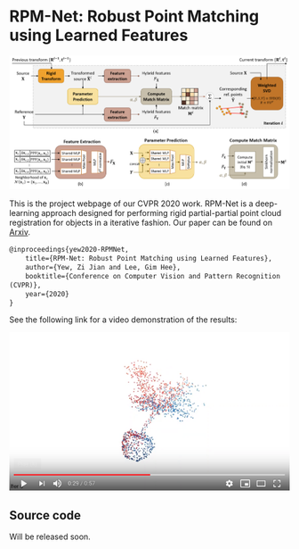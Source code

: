 # RPM-Net: Robust Point Matching using Learned Features

![pic-network](docs/network-arch.png)

This is the project webpage of our CVPR 2020 work. RPM-Net is a deep-learning approach designed for performing rigid partial-partial point cloud registration for objects in a iterative fashion. Our paper can be found on [Arxiv](https://arxiv.org/abs/2003.13479).

```
@inproceedings{yew2020-RPMNet, 
    title={RPM-Net: Robust Point Matching using Learned Features}, 
    author={Yew, Zi Jian and Lee, Gim Hee}, 
    booktitle={Conference on Computer Vision and Pattern Recognition (CVPR)},
    year={2020} 
}
```

See the following link for a video demonstration of the results:

<a href="https://www.youtube.com/watch?v=7hxGmMk4MZ0">
    <img src="docs/video-player.png">
</a>



## Source code
Will be released soon.